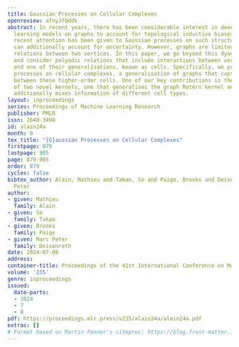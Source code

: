 ```yaml
---
title: Gaussian Processes on Cellular Complexes
openreview: afnyJfQddk
abstract: In recent years, there has been considerable interest in developing machine
  learning models on graphs to account for topological inductive biases. In particular,
  recent attention has been given to Gaussian processes on such structures since they
  can additionally account for uncertainty. However, graphs are limited to modelling
  relations between two vertices. In this paper, we go beyond this dyadic setting
  and consider polyadic relations that include interactions between vertices, edges
  and one of their generalisations, known as cells. Specifically, we propose Gaussian
  processes on cellular complexes, a generalisation of graphs that captures interactions
  between these higher-order cells. One of our key contributions is the derivation
  of two novel kernels, one that generalises the graph Matérn kernel and one that
  additionally mixes information of different cell types.
layout: inproceedings
series: Proceedings of Machine Learning Research
publisher: PMLR
issn: 2640-3498
id: alain24a
month: 0
tex_title: "{G}aussian Processes on Cellular Complexes"
firstpage: 879
lastpage: 905
page: 879-905
order: 879
cycles: false
bibtex_author: Alain, Mathieu and Takao, So and Paige, Brooks and Deisenroth, Marc
  Peter
author:
- given: Mathieu
  family: Alain
- given: So
  family: Takao
- given: Brooks
  family: Paige
- given: Marc Peter
  family: Deisenroth
date: 2024-07-08
address:
container-title: Proceedings of the 41st International Conference on Machine Learning
volume: '235'
genre: inproceedings
issued:
  date-parts:
  - 2024
  - 7
  - 8
pdf: https://proceedings.mlr.press/v235/alain24a/alain24a.pdf
extras: []
# Format based on Martin Fenner's citeproc: https://blog.front-matter.io/posts/citeproc-yaml-for-bibliographies/
---
```

